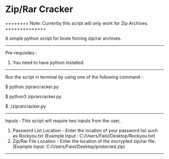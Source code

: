 # Zip/Rar Cracker

++++++++ Note: Currently this script will only work for Zip Archives. ++++++++++++++

A simple python script for brute forcing zip/rar archives.
________________________________________________________________________
Pre-requisites :
1. You need to have python installed.
________________________________________________________________________
Run the script in terminal by using one of the following command -

$ python ziprarcracker.py

$ python3 ziprarcracker.py

$ ./ziprarcracker.py
_________________________________________________________________________
Inputs :
This script will require two inputs from the user,
1. Password List Location - Enter the location of your password list such as Rockyou.txt (Example Input : C:/Users/Faisl/Desktop/Rockyou.txt)
2. Zip/Rar File Location - Enter the location of the encrypted zip/rar file. (Example Input: C:/Users/Faisl/Desktop/protected.zip)
_________________________________________________________________________
